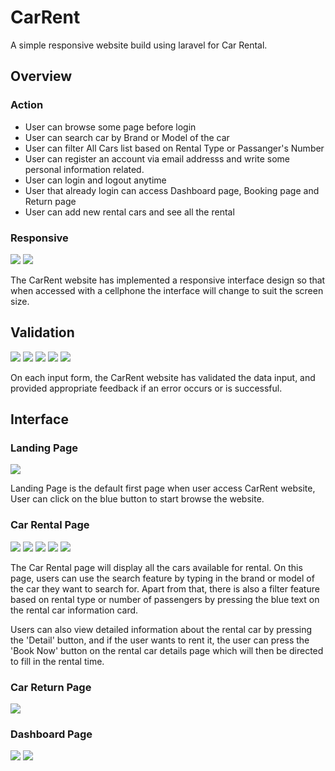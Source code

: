 # CarRent

A simple responsive website build using laravel for Car Rental.

## Overview

### Action
- User can browse some page before login
- User can search car by Brand or Model of the car
- User can filter All Cars list based on Rental Type or Passanger's Number
- User can register an account via email addresss and write some personal information related.
- User can login and logout anytime
- User that already login can access Dashboard page, Booking page and Return page
- User can add new rental cars and see all the rental

### Responsive
![](/public/img/screenshots/landing_page_phone.png)
![](/public/img/screenshots/carRental_page_phone_1.png)

The CarRent website has implemented a responsive interface design so that when accessed with a cellphone the interface will change to suit the screen size.

## Validation
![](/public/img/screenshots/validation_noinput.png)
![](/public/img/screenshots/validation_invalidemail.png)
![](/public/img/screenshots/validation_wrongemailpassword.png)
![](/public/img/screenshots/validation_registrationcomplete.png)
![](/public/img/screenshots/validation_addednewcar.png)

On each input form, the CarRent website has validated the data input, and provided appropriate feedback if an error occurs or is successful.


## Interface

### Landing Page
![](/public/img/screenshots/landing_page.png)

Landing Page is the default first page when user access CarRent website, User can click on the blue button to start browse the website.

### Car Rental Page
![](/public/img/screenshots/carRental_page_search)
![](/public/img/screenshots/carRental_page_filterbycategory.png)
![](/public/img/screenshots/carRental_page_filterbypassenger.png)
![](/public/img/screenshots/carDetail_page.png)
![](/public/img/screenshots/carBooking_page.png)

The Car Rental page will display all the cars available for rental. On this page, users can use the search feature by typing in the brand or model of the car they want to search for. Apart from that, there is also a filter feature based on rental type or number of passengers by pressing the blue text on the rental car information card.

Users can also view detailed information about the rental car by pressing the 'Detail' button, and if the user wants to rent it, the user can press the 'Book Now' button on the rental car details page which will then be directed to fill in the rental time.

### Car Return Page
![](/public/img/screenshots/carReturn_page.png)



### Dashboard Page
![](/public/img/screenshots/dashboard_page_mycars.png)
![](/public/img/screenshots/dashboard_page_newcar.png)


